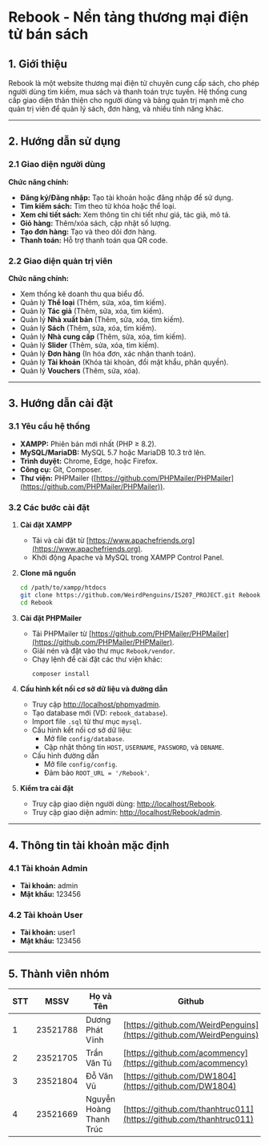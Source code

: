 # Rebook - Nền tảng thương mại điện tử bán sách

## 1. Giới thiệu

Rebook là một website thương mại điện tử chuyên cung cấp sách, cho phép người dùng tìm kiếm, mua sách và thanh toán trực tuyến. Hệ thống cung cấp giao diện thân thiện cho người dùng và bảng quản trị mạnh mẽ cho quản trị viên để quản lý sách, đơn hàng, và nhiều tính năng khác.

---

## 2. Hướng dẫn sử dụng

### 2.1 Giao diện người dùng

**Chức năng chính:**
- **Đăng ký/Đăng nhập:** Tạo tài khoản hoặc đăng nhập để sử dụng.
- **Tìm kiếm sách:** Tìm theo từ khóa hoặc thể loại.
- **Xem chi tiết sách:** Xem thông tin chi tiết như giá, tác giả, mô tả.
- **Giỏ hàng:** Thêm/xóa sách, cập nhật số lượng.
- **Tạo đơn hàng:** Tạo và theo dõi đơn hàng.
- **Thanh toán:** Hỗ trợ thanh toán qua QR code.

### 2.2 Giao diện quản trị viên

**Chức năng chính:**
- Xem thống kê doanh thu qua biểu đồ.
- Quản lý **Thể loại** (Thêm, sửa, xóa, tìm kiếm).
- Quản lý **Tác giả** (Thêm, sửa, xóa, tìm kiếm).
- Quản lý **Nhà xuất bản** (Thêm, sửa, xóa, tìm kiếm).
- Quản lý **Sách** (Thêm, sửa, xóa, tìm kiếm).
- Quản lý **Nhà cung cấp** (Thêm, sửa, xóa, tìm kiếm).
- Quản lý **Slider** (Thêm, sửa, xóa, tìm kiếm).
- Quản lý **Đơn hàng** (In hóa đơn, xác nhận thanh toán).
- Quản lý **Tài khoản** (Khóa tài khoản, đổi mật khẩu, phân quyền).
- Quản lý **Vouchers** (Thêm, sửa, xóa).

---

## 3. Hướng dẫn cài đặt

### 3.1 Yêu cầu hệ thống

- **XAMPP:** Phiên bản mới nhất (PHP ≥ 8.2).
- **MySQL/MariaDB:** MySQL 5.7 hoặc MariaDB 10.3 trở lên.
- **Trình duyệt:** Chrome, Edge, hoặc Firefox.
- **Công cụ:** Git, Composer.
- **Thư viện:** PHPMailer ([https://github.com/PHPMailer/PHPMailer](https://github.com/PHPMailer/PHPMailer)).

### 3.2 Các bước cài đặt

1. **Cài đặt XAMPP**
   - Tải và cài đặt từ [https://www.apachefriends.org](https://www.apachefriends.org).
   - Khởi động Apache và MySQL trong XAMPP Control Panel.

2. **Clone mã nguồn**
   ```bash
   cd /path/to/xampp/htdocs
   git clone https://github.com/WeirdPenguins/IS207_PROJECT.git Rebook
   cd Rebook
   ```

3. **Cài đặt PHPMailer**
   - Tải PHPMailer từ [https://github.com/PHPMailer/PHPMailer](https://github.com/PHPMailer/PHPMailer).
   - Giải nén và đặt vào thư mục `Rebook/vendor`.
   - Chạy lệnh để cài đặt các thư viện khác:
     ```bash
     composer install
     ```

4. **Cấu hình kết nối cơ sở dữ liệu và đường dẫn**
   - Truy cập [http://localhost/phpmyadmin](http://localhost/phpmyadmin).
   - Tạo database mới (VD: `rebook_database`).
   - Import file `.sql` từ thư mục `mysql`.
   - Cấu hình kết nối cơ sở dữ liệu:
     - Mở file `config/database`.
     - Cập nhật thông tin `HOST`, `USERNAME`, `PASSWORD`, và `DBNAME`.
   - Cấu hình đường dẫn
     - Mở file `config/config`.
     - Đảm bảo `ROOT_URL = '/Rebook'`.

5. **Kiểm tra cài đặt**
   - Truy cập giao diện người dùng: [http://localhost/Rebook](http://localhost/Rebook).
   - Truy cập giao diện admin: [http://localhost/Rebook/admin](http://localhost/Rebook/admin).

---

## 4. Thông tin tài khoản mặc định

### 4.1 Tài khoản Admin
- **Tài khoản:** admin
- **Mật khẩu:** 123456

### 4.2 Tài khoản User
- **Tài khoản:** user1
- **Mật khẩu:** 123456

---

## 5. Thành viên nhóm

| STT | MSSV       | Họ và Tên          | Github                     | Email                     |
|-----|------------|--------------------|----------------------------|---------------------------|
| 1   | 23521788   | Dương Phát Vĩnh    | [https://github.com/WeirdPenguins](https://github.com/WeirdPenguins) | 23521788@gm.uit.edu.vn    |
| 2   | 23521705   | Trần Văn Tú        | [https://github.com/acommency](https://github.com/acommency)         | 23521705@gm.uit.edu.vn    |
| 3   | 23521804   | Đỗ Văn Vũ          | [https://github.com/DW1804](https://github.com/DW1804)               | 23521804@gm.uit.edu.vn    |
| 4   | 23521669   | Nguyễn Hoàng Thanh Trúc        | [https://github.com/thanhtruc011](https://github.com/thanhtruc011)   | 23521669@gm.uit.edu.vn    |